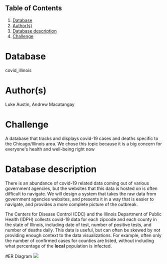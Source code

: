 ## Table of Contents
1. [Database](#database)
1. [Author(s)](#author)
1. [Database description](#description)
1. [Challenge](#challenge)

# Database
covid_illinois

# Author(s)
Luke Austin,
Andrew Macatangay

# Challenge
A database that tracks and displays covid-19 cases and deaths specific to the Chicago/Illinois area.
We chose this topic because it is a big concern for everyone's health and well-being right now

# Database description
There is an abundance of covid-19 related data coming out of various government agencies, 
but the websites that this data is hosted on is often difficult to navigate. 
We will design a system that takes the raw data from government agencies websites, 
and presents it in a way that is easier to navigate, and provides a more complete picture of the outbreak.

The Centers for Disease Control (CDC) and the Illinois Department of Public Health (IDPH) collects covid-19 
data for each zipcode and each county in the state of Illinois, including date of test, number of positive tests, 
and number of deaths daily. This data is useful, but can often be skewed by not providing enough context to the data visualizations. 
For example, often only the number of confirmed cases for counties are listed, without including what percentage of the **local** 
population is infected.

#ER Diagram 
<img src=“https://github.com/AusLuke/covid_illinois/blob/master/documentation/ERDiagram.png”>
